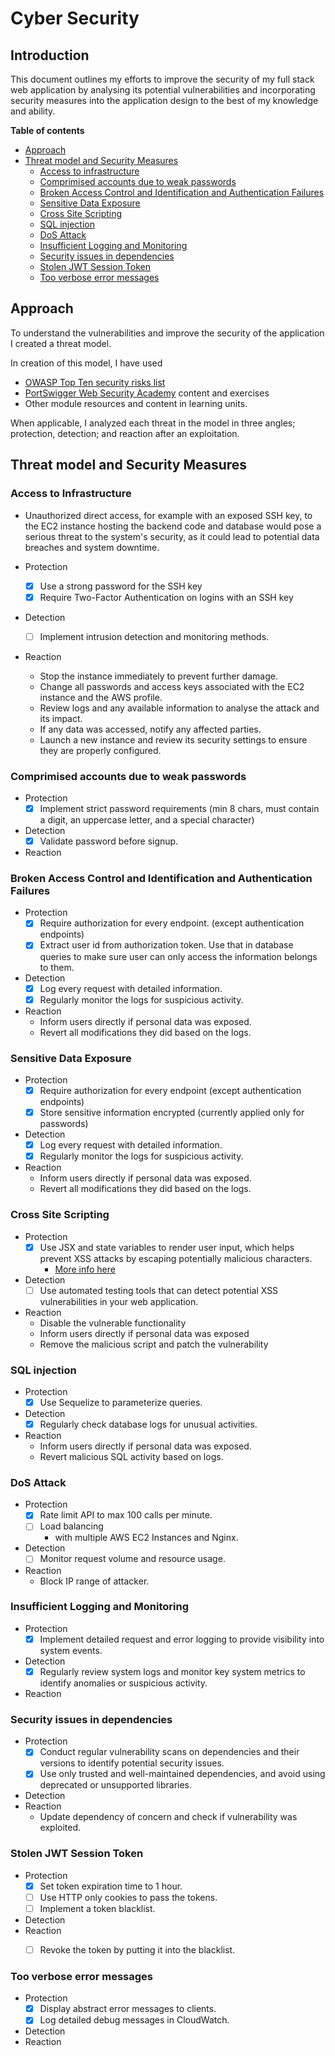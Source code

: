 # Cyber Security

## Introduction
This document outlines my efforts to improve the security of my full stack web application by analysing its potential vulnerabilities and incorporating security measures into the application design to the best of my knowledge and ability.

<summary><b>Table of contents</b></summary>

- [Approach](#approach)
- [Threat model and Security Measures](#threat-model-and-security-measures)
	- [Access to infrastructure](#access-to-infrastructure)
	- [Comprimised accounts due to weak passwords](#comprimised-accounts-due-to-weak-passwords)
	- [Broken Access Control and Identification and Authentication Failures](#broken-access-control-and-identification-and-authentication-failures)
	- [Sensitive Data Exposure](#sensitive-data-exposure)
	- [Cross Site Scripting](#cross-site-scripting)
	- [SQL injection](#sql-injection)
	- [DoS Attack](#dos-attack)
	- [Insufficient Logging and Monitoring](#insufficient-logging-and-monitoring)
	- [Security issues in dependencies](#security-issues-in-dependencies)
	- [Stolen JWT Session Token](#stolen-jwt-session-token)
	- [Too verbose error messages](#too-verbose-error-messages)



## Approach

To understand the vulnerabilities and improve the security of the application I created a threat model.

In creation of this model, I have used 
-  [OWASP Top Ten security risks list](https://owasp.org/www-project-top-ten/) 
-  [PortSwigger Web Security Academy](https://portswigger.net/web-security/) content and exercises 
-  Other module resources and content in learning units.

When applicable, I analyzed each threat in the model in three angles; protection, detection; and reaction after an exploitation. 

## Threat model and Security Measures

### Access to Infrastructure

* Unauthorized direct access, for example with an exposed SSH key, to the EC2 instance hosting the backend code and database would pose a serious threat to the system's security, as it could lead to potential data breaches and system downtime.

* Protection
    - [x] Use a strong password for the SSH key
    - [x] Require Two-Factor Authentication on logins with an SSH key
* Detection
	- [ ] Implement intrusion detection and monitoring methods.
* Reaction
    - Stop the instance immediately to prevent further damage.
    - Change all passwords and access keys associated with the EC2 instance and the AWS profile.
    - Review logs and any available information to analyse the attack and its impact.
    - If any data was accessed, notify any affected parties.
    - Launch a new instance and review its security settings to ensure they are properly configured.


### Comprimised accounts due to weak passwords

* Protection
    - [x] Implement strict password requirements (min 8 chars, must contain a digit, an uppercase letter, and a special character)  
* Detection
	- [x] Validate password before signup.
* Reaction
    
### Broken Access Control and Identification and Authentication Failures

* Protection
	- [x] Require authorization for every endpoint. (except authentication endpoints)
	- [x] Extract user id from authorization token. Use that in database queries to make sure user can only access the information belongs to them.
* Detection
	- [x] Log every request with detailed information.
	- [x] Regularly monitor the logs for suspicious activity.
* Reaction
	* Inform users directly if personal data was exposed.
    * Revert all modifications they did based on the logs.

### Sensitive Data Exposure

* Protection
	- [x] Require authorization for every endpoint (except authentication endpoints)
	- [x] Store sensitive information encrypted (currently applied only for passwords)
* Detection
	- [x] Log every request with detailed information.
	- [x] Regularly monitor the logs for suspicious activity.
* Reaction
	* Inform users directly if personal data was exposed.
    * Revert all modifications they did based on the logs.

### Cross Site Scripting
* Protection
	- [x] Use JSX and state variables to render user input, which helps prevent XSS attacks by escaping potentially malicious characters. 
	    - [More info here](https://legacy.reactjs.org/docs/introducing-jsx.html#jsx-prevents-injection-attacks)
* Detection
	- [ ] Use automated testing tools that can detect potential XSS vulnerabilities in your web application.
* Reaction
    * Disable the vulnerable functionality
    * Inform users directly if personal data was exposed 
    * Remove the malicious script and patch the vulnerability



### SQL injection
* Protection
    - [x] Use Sequelize to parameterize queries.
* Detection
	- [x] Regularly check database logs for unusual activities.
* Reaction
	* Inform users directly if personal data was exposed.
    * Revert malicious SQL activity based on logs.

### DoS Attack
* Protection
    - [x] Rate limit API to max 100 calls per minute.
    - [ ] Load balancing 
        - with multiple AWS EC2 Instances and Nginx.
   
* Detection
	- [ ] Monitor request volume and resource usage.
* Reaction
	* Block IP range of attacker.


### Insufficient Logging and Monitoring

* Protection
    - [x] Implement detailed request and error logging to provide visibility into system events.
* Detection
    - [x] Regularly review system logs and monitor key system metrics to identify anomalies or suspicious activity.
* Reaction

### Security issues in dependencies

* Protection
    - [x] Conduct regular vulnerability scans on dependencies and their versions to identify potential security issues.
    - [x] Use only trusted and well-maintained dependencies, and avoid using deprecated or unsupported libraries.
* Detection
* Reaction
    * Update dependency of concern and check if vulnerability was exploited.

### Stolen JWT Session Token

* Protection
    - [x] Set token expiration time to 1 hour.
    - [ ] Use HTTP only cookies to pass the tokens.
    - [ ] Implement a token blacklist.
* Detection
* Reaction
    - [ ] Revoke the token by putting it into the blacklist.


### Too verbose error messages

* Protection
    - [x] Display abstract error messages to clients.
    - [x] Log detailed debug messages in CloudWatch.
* Detection
* Reaction